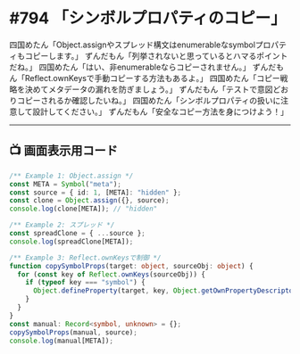 # #794 「シンボルプロパティのコピー」

四国めたん「Object.assignやスプレッド構文はenumerableなsymbolプロパティもコピーします。」
ずんだもん「列挙されないと思っているとハマるポイントだね。」
四国めたん「はい、非enumerableならコピーされません。」
ずんだもん「Reflect.ownKeysで手動コピーする方法もあるよ。」
四国めたん「コピー戦略を決めてメタデータの漏れを防ぎましょう。」
ずんだもん「テストで意図どおりコピーされるか確認したいね。」
四国めたん「シンボルプロパティの扱いに注意して設計してください。」
ずんだもん「安全なコピー方法を身につけよう！」

---

## 📺 画面表示用コード

```typescript
/** Example 1: Object.assign */
const META = Symbol("meta");
const source = { id: 1, [META]: "hidden" };
const clone = Object.assign({}, source);
console.log(clone[META]); // "hidden"

/** Example 2: スプレッド */
const spreadClone = { ...source };
console.log(spreadClone[META]);

/** Example 3: Reflect.ownKeysで制御 */
function copySymbolProps(target: object, sourceObj: object) {
  for (const key of Reflect.ownKeys(sourceObj)) {
    if (typeof key === "symbol") {
      Object.defineProperty(target, key, Object.getOwnPropertyDescriptor(sourceObj, key)!);
    }
  }
}
const manual: Record<symbol, unknown> = {};
copySymbolProps(manual, source);
console.log(manual[META]);
```
